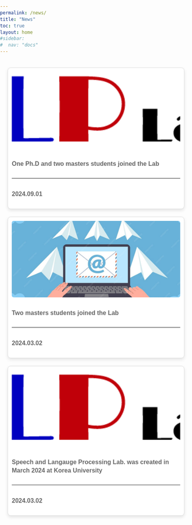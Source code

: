 ```yaml
---
permalink: /news/
title: "News"
toc: true
layout: home
#sidebar:
#  nav: "docs"
---
```

<!-- Under construction.

## History
 - Two masters students joined the Lab (2024/3).
 - Speech and Langauge Processing Lab. was created in March 2024 at Korea University (2024/3). -->

 <html lang="en">
<head>
<meta charset="UTF-8">
<meta name="viewport" content="width=device-width, initial-scale=1.0">
<title>News</title>
<style>
  body {
    font-family: Arial, sans-serif;
    margin: 0;
    padding: 0;
  }
  .container {
    max-width: 1200px;
    margin: auto;
    padding: 20px;
  }
  .projects-grid {
    display: grid;
    grid-template-columns: repeat(auto-fill, minmax(300px, 1fr));
    gap: 20px;
  }
  .project-card {
    background-color: white;
    border: 1px solid #ddd;
    padding: 10px;
    border-radius: 8px;
    box-shadow: 0 4px 8px rgba(0,0,0,0.1);
    display: grid;
    grid-template-rows: auto 1fr auto;
    gap: 10px;
  }
  .project-card img {
    width: 100%;
    height: 200px;
    object-fit: cover;
    border-radius: 5px;
    grid-row: 1;
  }
  .project-card h2 {
    font-size: 18px;
    color: #333;
    margin-top: 10px;
  }
  .project-card p {
    font-size: 16px;
    color: #666;
    line-height: 1.4;
    margin-top: 20px;
    font-weight: bold;
    grid-row: 2;
  }
  .blue-text {
    color: blue;
  }
  .project-card hr {
  grid-row: 3;
  width: 100%;
  margin: 0;
  }
  .project-card p:last-child {
  grid-row: 4;
  align-self: end;
  }
</style>
</head>
<body>
<div class="container">
  <div class="projects-grid">
    <div class="project-card">
      <img src="../assets/images/slp_lab_logo.png" alt="Project 3">
      <p>One Ph.D and two masters students joined the Lab</p><hr>
      <p>2024.09.01</p>
    </div>   
    <div class="project-card">
      <img src="../assets/images/mail.PNG" alt="Project 1">
      <p>Two masters students joined the Lab</p><hr>
      <p>2024.03.02</p>
    </div>
    <div class="project-card">
      <img src="../assets/images/slp_lab_logo.png" alt="Project 2">
      <p>Speech and Langauge Processing Lab. was created in March 2024 at Korea University</p><hr>
      <p>2024.03.02</p>
    </div>
    <!-- More cards can be added here -->
  </div>
</div>
</body>
</html>
